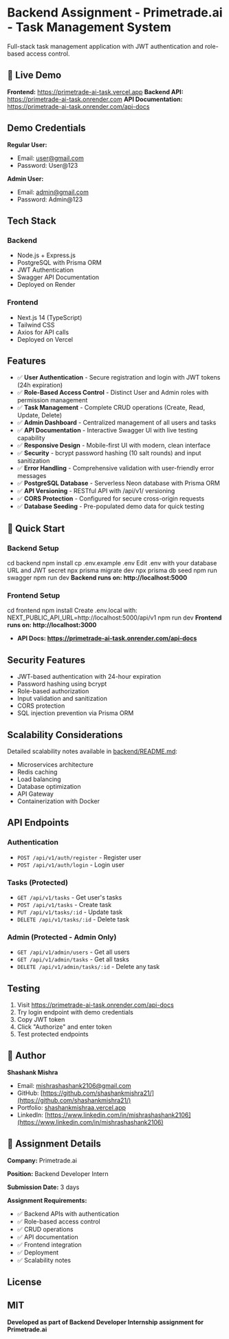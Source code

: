 # Backend Assignment - Primetrade.ai - **Task Management System**
Full-stack task management application with JWT authentication and role-based access control.

## 🚀 Live Demo

**Frontend:** https://primetrade-ai-task.vercel.app
**Backend API:** https://primetrade-ai-task.onrender.com
**API Documentation:** https://primetrade-ai-task.onrender.com/api-docs

## Demo Credentials

**Regular User:**
- Email: user@gmail.com
- Password: User@123

**Admin User:**
- Email: admin@gmail.com
- Password: Admin@123

## Tech Stack

### Backend
- Node.js + Express.js
- PostgreSQL with Prisma ORM
- JWT Authentication
- Swagger API Documentation
- Deployed on Render

### Frontend
- Next.js 14 (TypeScript)
- Tailwind CSS
- Axios for API calls
- Deployed on Vercel

## Features

- ✅ **User Authentication** - Secure registration and login with JWT tokens (24h expiration)
- ✅ **Role-Based Access Control** - Distinct User and Admin roles with permission management
- ✅ **Task Management** - Complete CRUD operations (Create, Read, Update, Delete)
- ✅ **Admin Dashboard** - Centralized management of all users and tasks
- ✅ **API Documentation** - Interactive Swagger UI with live testing capability
- ✅ **Responsive Design** - Mobile-first UI with modern, clean interface
- ✅ **Security** - bcrypt password hashing (10 salt rounds) and input sanitization
- ✅ **Error Handling** - Comprehensive validation with user-friendly error messages
- ✅ **PostgreSQL Database** - Serverless Neon database with Prisma ORM
- ✅ **API Versioning** - RESTful API with /api/v1/ versioning
- ✅ **CORS Protection** - Configured for secure cross-origin requests
- ✅ **Database Seeding** - Pre-populated demo data for quick testing

## 🚀 Quick Start

### Backend Setup
cd backend
npm install
cp .env.example .env
Edit .env with your database URL and JWT secret
npx prisma migrate dev
npx prisma db seed
npm run swagger
npm run dev
**Backend runs on: http://localhost:5000**

### Frontend Setup
cd frontend
npm install
Create .env.local with:
NEXT_PUBLIC_API_URL=http://localhost:5000/api/v1
npm run dev
**Frontend runs on: http://localhost:3000**

- **API Docs: https://primetrade-ai-task.onrender.com/api-docs**

## Security Features

- JWT-based authentication with 24-hour expiration
- Password hashing using bcrypt
- Role-based authorization
- Input validation and sanitization
- CORS protection
- SQL injection prevention via Prisma ORM

## Scalability Considerations

Detailed scalability notes available in [backend/README.md](./backend/README.md):
- Microservices architecture
- Redis caching
- Load balancing
- Database optimization
- API Gateway
- Containerization with Docker

## API Endpoints

### Authentication
- `POST /api/v1/auth/register` - Register user
- `POST /api/v1/auth/login` - Login user

### Tasks (Protected)
- `GET /api/v1/tasks` - Get user's tasks
- `POST /api/v1/tasks` - Create task
- `PUT /api/v1/tasks/:id` - Update task
- `DELETE /api/v1/tasks/:id` - Delete task

### Admin (Protected - Admin Only)
- `GET /api/v1/admin/users` - Get all users
- `GET /api/v1/admin/tasks` - Get all tasks
- `DELETE /api/v1/admin/tasks/:id` - Delete any task

## Testing

1. Visit https://primetrade-ai-task.onrender.com/api-docs
2. Try login endpoint with demo credentials
3. Copy JWT token
4. Click "Authorize" and enter token
5. Test protected endpoints

## 👤 Author

**Shashank Mishra**

- Email: mishrashashank2106@gmail.com
- GitHub: [https://github.com/shashankmishra21/](https://github.com/shashankmishra21/)
- Portfolio: [shashankmishraa.vercel.app ](https://shashankmishraa.vercel.app/)
- LinkedIn: [https://www.linkedin.com/in/mishrashashank2106](https://www.linkedin.com/in/mishrashashank2106)

## 📄 Assignment Details

**Company:** Primetrade.ai

**Position:** Backend Developer Intern

**Submission Date:** 3 days

**Assignment Requirements:**
- ✅ Backend APIs with authentication
- ✅ Role-based access control
- ✅ CRUD operations
- ✅ API documentation
- ✅ Frontend integration
- ✅ Deployment
- ✅ Scalability notes

## License

MIT
---
**Developed as part of Backend Developer Internship assignment for Primetrade.ai**
